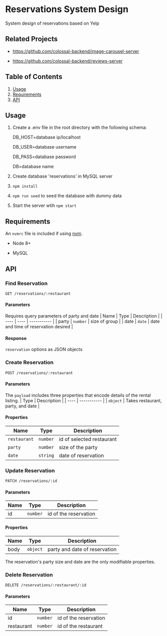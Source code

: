 
# Reservations System Design

System design of reservations based on Yelp


## Related Projects

- https://github.com/colossal-backend/image-carousel-server

- https://github.com/colossal-backend/reviews-server
  

## Table of Contents

  

1. [Usage](#Usage)
2. [Requirements](#requirements)
3. [API](#API)

  

## Usage


1. Create a .env file in the root directory with the following schema:

	DB_HOST=database ip/localhost

	DB_USER=database username

	DB_PASS=database password

	DB=database name

2. Create database 'reservations' in MySQL server

3. `npm install`

4. `npm run seed` to seed the database with dummy data

6. Start the server wtih `npm start`

 
## Requirements

  

An `nvmrc` file is included if using [nvm](https://github.com/creationix/nvm).

 
- Node 8+

- MySQL

  

## API
### Find Reservation
`GET /reservations/:restaurant`

#### Parameters
Requires query parameters of party and date
| Name | Type | Description |
| ---- | ---- | ----------- |
| party | `number` | size of group |
| date | `date` | date and time of reservation desired |

#### Response
`reservation` options as JSON objects

### Create Reservation
`POST /reservations/:restaurant`

#### Parameters
The `payload` includes three properties that encode details of the rental listing.
| Type | Description |
| ---- | ----------- |
| `object` | Takes restaurant, party, and date |

#### Properties
| Name | Type | Description |
| --- | --- | --- |
| `restaurant` | `number` | id of selected restaurant |
| `party`  | `number` | size of the party |
| `date` | `string` | date of reservation |

### Update Reservation
`PATCH /reservations/:id`

#### Parameters
| Name | Type | Description |
| ---- | ---- | ----------- |
| id | `number` | id of the reservation |

#### Properties
| Name | Type | Description |
| ---- | ---- | ----------- |
| body | `object` | party and date of reservation |

The reservation's party size and date are the only modifiable properties.

### Delete Reservation
`DELETE /reservations/:restaurant/:id`

#### Parameters
| Name | Type | Description |
| ---- | ---- | ----------- |
| id | `number` | id of the reservation |
| restaurant | `number` | id of the restaurant |
